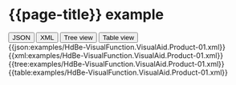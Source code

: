 # {{page-title}} example

<div>
  <div class="tab">
     <button class="tablinks active" onclick="openTab(event, 'JSON')">JSON</button>
     <button class="tablinks" onclick="openTab(event, 'XML')">XML</button>
     <button class="tablinks" onclick="openTab(event, 'Tree view')">Tree view</button>
     <button class="tablinks" onclick="openTab(event, 'Table view')">Table view</button>   
  </div>

  <div id="JSON" class="tabcontent" style="display:block">
      {{json:examples/HdBe-VisualFunction.VisualAid.Product-01.xml}}
  </div>
  <div id="XML" class="tabcontent">
      {{xml:examples/HdBe-VisualFunction.VisualAid.Product-01.xml}}
  </div>
  <div id="Tree view" class="tabcontent">
      {{tree:examples/HdBe-VisualFunction.VisualAid.Product-01.xml}}
  </div>
  <div id="Table view" class="tabcontent">
      {{table:examples/HdBe-VisualFunction.VisualAid.Product-01.xml}}
  </div>

</div>